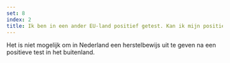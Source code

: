 ```yaml
---
set: 8
index: 2
title: Ik ben in een ander EU-land positief getest. Kan ik mijn positieve test in Nederland registreren zodat ik een herstelbewijs kan maken?
---
```

Het is niet mogelijk om in Nederland een herstelbewijs uit te geven na een positieve test in het buitenland. 
